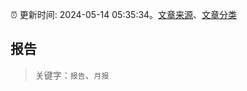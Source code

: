 :alarm_clock: 更新时间: 2024-05-14 05:35:34。[文章来源](/README.md)、[文章分类](/TAGS.md)

## 报告


> 关键字：`报告`、`月报`



